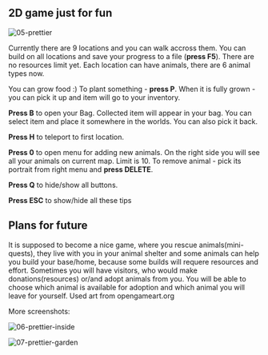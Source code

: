 ## 2D game just for fun

![05-prettier](https://user-images.githubusercontent.com/47346801/141174925-959605b8-5167-460a-aad3-1f32648a1d45.PNG)

Currently there are 9 locations and you can walk accross them. You can build on all locations and save your progress to a file (**press F5**). There are no resources limit yet. Each location can have animals, there are 6 animal types now. 

You can grow food :) To plant something - **press P**. When it is fully grown - you can pick it up and item will go to your inventory. 

**Press B** to open your Bag. Collected item will appear in your bag. You can select item and place it somewhere in the worlds. You can also pick it back.

**Press H** to teleport to first location.

**Press 0** to open menu for adding new animals. On the right side you will see all your animals on current map. Limit is 10. To remove animal - pick its portrait from right menu and **press DELETE**. 

**Press Q** to hide/show all buttons. 

**Press ESC** to show/hide all these tips

## Plans for future

It is supposed to become a nice game, where you rescue animals(mini-quests), they live with you in your animal shelter and some animals can help you build your base/home, because some builds will requere resources and effort. 
Sometimes you will have visitors, who would make donations(resources) or/and adopt animals from you. You will be able to choose which animal is available for adoption and which animal you will leave for yourself. 
Used art from opengameart.org

More screenshots:

![06-prettier-inside](https://user-images.githubusercontent.com/47346801/141370483-237d5cb2-eb73-4614-98d4-baeaead0ddb8.PNG)

![07-prettier-garden](https://user-images.githubusercontent.com/47346801/141175056-bf3ac2a8-0a8a-4870-b012-ebf4ee95f476.PNG)
